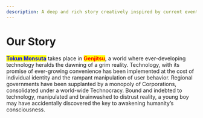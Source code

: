 ```yaml
---
description: A deep and rich story creatively inspired by current events
---
```


# Our Story

<mark style="color:blue;">**Tokun Monsuta**</mark> takes place in <mark style="color:red;">**Genjitsu**</mark>, a world where ever-developing technology heralds the dawning of a grim reality. Technology, with its promise of ever-growing convenience has been implemented at the cost of individual identity and the rampant manipulation of user behavior. Regional governments have been supplanted by a monopoly of Corporations, consolidated under a world-wide Technocracy. Bound and indebted to technology, manipulated and brainwashed to distrust reality, a young boy may have accidentally discovered the key to awakening humanity’s consciousness.

<figure><img src="../../.gitbook/assets/final_nooutline_lowqual.jpg" alt=""><figcaption></figcaption></figure>
